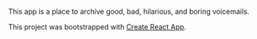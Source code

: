 This app is a place to archive good, bad, hilarious, and boring voicemails. 




This project was bootstrapped with [Create React App](https://github.com/facebookincubator/create-react-app).
